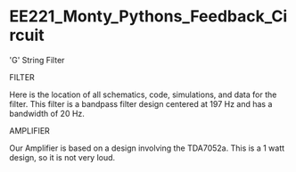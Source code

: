 # EE221_Monty_Pythons_Feedback_Circuit
'G' String Filter

 FILTER 

Here is the location of all schematics, code, simulations, and data for the filter.
This filter is a bandpass filter design centered at 197 Hz and has a bandwidth of 20 Hz. 

 AMPLIFIER 

Our Amplifier is based on a design involving the TDA7052a. This is a 1 watt design, so it is not very loud.
